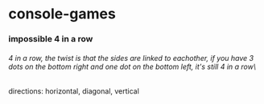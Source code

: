 # console-games
### impossible 4 in a row   
###### 4 in a row, the twist is that the sides are linked to eachother, if you have 3 dots on the bottom right and one dot on the bottom left, it's still 4 in a row\
directions: horizontal, diagonal, vertical
